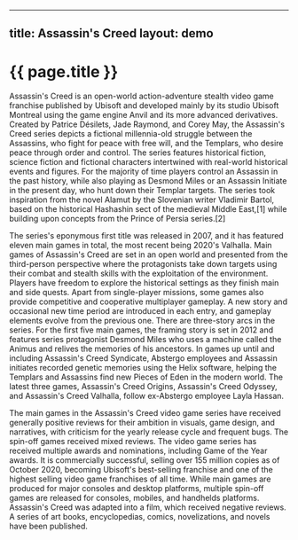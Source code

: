 
---
title: Assassin's Creed
layout: demo
---

# {{ page.title }}

Assassin's Creed is an open-world action-adventure stealth video game franchise published by Ubisoft and developed mainly by its studio Ubisoft Montreal using the game engine Anvil and its more advanced derivatives. Created by Patrice Désilets, Jade Raymond, and Corey May, the Assassin's Creed series depicts a fictional millennia-old struggle between the Assassins, who fight for peace with free will, and the Templars, who desire peace through order and control. The series features historical fiction, science fiction and fictional characters intertwined with real-world historical events and figures. For the majority of time players control an Assassin in the past history, while also playing as Desmond Miles or an Assassin Initiate in the present day, who hunt down their Templar targets. The series took inspiration from the novel Alamut by the Slovenian writer Vladimir Bartol, based on the historical Hashashin sect of the medieval Middle East,[1] while building upon concepts from the Prince of Persia series.[2]

The series's eponymous first title was released in 2007, and it has featured eleven main games in total, the most recent being 2020's Valhalla. Main games of Assassin's Creed are set in an open world and presented from the third-person perspective where the protagonists take down targets using their combat and stealth skills with the exploitation of the environment. Players have freedom to explore the historical settings as they finish main and side quests. Apart from single-player missions, some games also provide competitive and cooperative multiplayer gameplay. A new story and occasional new time period are introduced in each entry, and gameplay elements evolve from the previous one. There are three-story arcs in the series. For the first five main games, the framing story is set in 2012 and features series protagonist Desmond Miles who uses a machine called the Animus and relives the memories of his ancestors. In games up until and including Assassin's Creed Syndicate, Abstergo employees and Assassin initiates recorded genetic memories using the Helix software, helping the Templars and Assassins find new Pieces of Eden in the modern world. The latest three games, Assassin's Creed Origins, Assassin's Creed Odyssey, and Assassin's Creed Valhalla, follow ex-Abstergo employee Layla Hassan.

The main games in the Assassin's Creed video game series have received generally positive reviews for their ambition in visuals, game design, and narratives, with criticism for the yearly release cycle and frequent bugs. The spin-off games received mixed reviews. The video game series has received multiple awards and nominations, including Game of the Year awards. It is commercially successful, selling over 155 million copies as of October 2020, becoming Ubisoft's best-selling franchise and one of the highest selling video game franchises of all time. While main games are produced for major consoles and desktop platforms, multiple spin-off games are released for consoles, mobiles, and handhelds platforms. Assassin's Creed was adapted into a film, which received negative reviews. A series of art books, encyclopedias, comics, novelizations, and novels have been published.